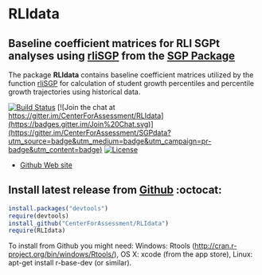 RLIdata 
=======

Baseline coefficient matrices for RLI SGPt analyses using [rliSGP](https://github.com/CenterForAssessment/SGP/blob/master/R/rliSGP.R) from the [SGP Package](https://github.com/CenterForAssessment/SGP)
------------------------------------------------------------------------------------

The package **RLIdata** contains baseline coefficient matrices utilized by the function [rliSGP](https://github.com/CenterForAssessment/SGP/blob/master/R/rliSGP.R) for calculation
of student growth percentiles and percentile growth trajectories using historical data. 

[![Build Status](https://travis-ci.org/CenterForAssessment/RLIdata.svg?branch=master)](https://travis-ci.org/CenterForAssessment/RLIdata) [![Join the chat at https://gitter.im/CenterForAssessment/RLIdata](https://badges.gitter.im/Join%20Chat.svg)](https://gitter.im/CenterForAssessment/SGPdata?utm_source=badge&utm_medium=badge&utm_campaign=pr-badge&utm_content=badge) [![License](http://img.shields.io/badge/license-GPL%203-brightgreen.svg?style=flat)](https://github.com/CenterForAssessment/RLIdata/blob/master/LICENSE.md)

* [Github Web site](https://github.com/CenterForAssessment/RLIdata/)

Install latest release from [Github](https://github.com/CenterForAssessment/RLIdata/) :octocat:
----------------------------------------------

```R 
install.packages("devtools")
require(devtools)
install_github("CenterForAssessment/RLIdata")
require(RLIdata)
```

To install from Github you might need: Windows: Rtools (http://cran.r-project.org/bin/windows/Rtools/), OS X: xcode (from the app store),
Linux: apt-get install r-base-dev (or similar).
